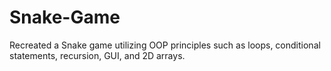 # Snake-Game
Recreated a Snake game utilizing OOP principles such as loops, conditional statements, recursion, GUI, and 2D arrays.
